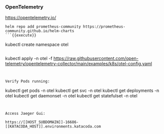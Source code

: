 ### OpenTelemetry

https://opentelemetry.io/

``` 
helm repo add prometheus-community https://prometheus-community.github.io/helm-charts
```{{execute}}

``` 
kubectl create namespace otel
```{{execute}}

``` 
kubectl apply -n otel -f https://raw.githubusercontent.com/open-telemetry/opentelemetry-collector/main/examples/k8s/otel-config.yaml
``` 


Verify Pods running:
``` 
kubectl get pods -n otel
kubectl get svc -n otel
kubectl get deployments -n otel
kubectl get daemonset -n otel
kubectl get statefulset -n otel
```{{execute}}


Access Jaeger Gui:

https://[[HOST_SUBDOMAIN]]-16686-[[KATACODA_HOST]].environments.katacoda.com


